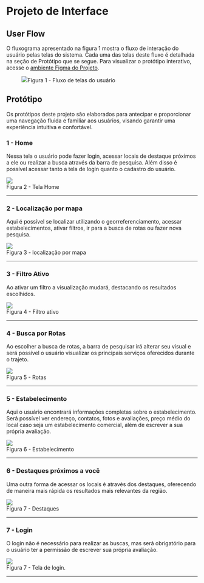 
# Projeto de Interface

## User Flow


O fluxograma apresentado na figura 1 mostra o fluxo de interação do usuário pelas telas do sistema. Cada uma das telas deste fluxo é detalhada na seção de Protótipo que se segue. Para visualizar o protótipo interativo, acesse o <a href="https://www.figma.com/proto/ejFv1BhSGfapMhtXNPPIap/Untitled?type=design&t=dSEg5uWy2gNSiAJZ-1&scaling=scale-down&page-id=0%3A1&node-id=6-431&starting-point-node-id=6%3A431&show-proto-sidebar=1&mode=design">ambiente Figma do Projeto</a>.

<figure>
  <img src="https://github.com/ICEI-PUC-Minas-PMV-ADS/pmv-ads-2024-1-e1-proj-web-t8-pmv-ads-2024-1-e1-projmyplaces/blob/main/documentos/img/Fluxo-de-telas.png"
    <figcaption>Figura 1 - Fluxo de telas do usuário
</figure>

## Protótipo

Os protótipos deste projeto são elaborados para antecipar e proporcionar uma navegação fluida e familiar aos usuários, visando garantir uma experiência intuitiva e confortável.

### 1 - Home

Nessa tela o usuário pode fazer login, acessar locais de destaque próximos a ele ou realizar a busca através da barra de pesquisa. Além disso é possível acessar tanto a tela de login quanto o cadastro do usuário.

</figure>
  <img src="https://github.com/ICEI-PUC-Minas-PMV-ADS/pmv-ads-2024-1-e1-proj-web-t8-pmv-ads-2024-1-e1-projmyplaces/blob/main/documentos/img/1-Home.png"> 
    <figcaption>Figura 2 - Tela Home
</figure>
<hr>

### 2 - Localização por mapa

Aqui é possível se localizar utilizando o georreferenciamento, acessar estabelecimentos, ativar filtros, ir para a busca de rotas ou fazer nova pesquisa.

</figure>
  <img src="https://github.com/ICEI-PUC-Minas-PMV-ADS/pmv-ads-2024-1-e1-proj-web-t8-pmv-ads-2024-1-e1-projmyplaces/blob/main/documentos/img/2-Busca-mapa.png"> 
    <figcaption>Figura 3 - localização por mapa
</figure>
<hr>

### 3 - Filtro Ativo

Ao ativar um filtro a visualização mudará, destacando os resultados escolhidos.

</figure>
  <img src="https://github.com/ICEI-PUC-Minas-PMV-ADS/pmv-ads-2024-1-e1-proj-web-t8-pmv-ads-2024-1-e1-projmyplaces/blob/main/documentos/img/3-Filtro-Ativo.png"> 
    <figcaption>Figura 4 - Filtro ativo
</figure>
<hr>

### 4 - Busca por Rotas

Ao escolher a busca de rotas, a barra de pesquisar irá alterar seu visual e será possível o usuário visualizar os principais serviços oferecidos durante o trajeto.

</figure>
  <img src="https://github.com/ICEI-PUC-Minas-PMV-ADS/pmv-ads-2024-1-e1-proj-web-t8-pmv-ads-2024-1-e1-projmyplaces/blob/main/documentos/img/4-Busca-por-rotas.png"> 
    <figcaption>Figura 5 - Rotas
</figure>
<hr>

### 5 - Estabelecimento

Aqui o usuário encontrará informações completas sobre o estabelecimento. Será possível ver endereço, contatos, fotos e avaliações, preço médio do local caso seja um estabelecimento comercial, além de escrever a sua própria avaliação.

</figure>
  <img src="https://github.com/ICEI-PUC-Minas-PMV-ADS/pmv-ads-2024-1-e1-proj-web-t8-pmv-ads-2024-1-e1-projmyplaces/blob/main/documentos/img/5-Estabelecimento.png"> 
    <figcaption>Figura 6 - Estabelecimento
</figure>
<hr>

### 6 - Destaques próximos a você

Uma outra forma de acessar os locais é através dos destaques, oferecendo de maneira mais rápida os resultados mais relevantes da região.

</figure>
  <img src="https://github.com/ICEI-PUC-Minas-PMV-ADS/pmv-ads-2024-1-e1-proj-web-t8-pmv-ads-2024-1-e1-projmyplaces/blob/main/documentos/img/6-Destaques-proximos-a-voce.png"> 
    <figcaption>Figura 7 - Destaques
</figure>
<hr>

### 7 - Login

O login não é necessário para realizar as buscas, mas será obrigatório para o usuário ter a permissão de escrever sua própria avaliação.

</figure>
  <img src="https://github.com/ICEI-PUC-Minas-PMV-ADS/pmv-ads-2024-1-e1-proj-web-t8-pmv-ads-2024-1-e1-projmyplaces/blob/main/documentos/img/7-Login.jpg"> 
    <figcaption>Figura 7 - Tela de login.
</figure>
<hr>
